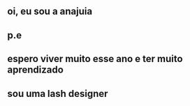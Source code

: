 ## oi, eu sou a anajuia
## p.e
## espero viver muito esse ano e ter muito aprendizado
## sou uma lash designer
